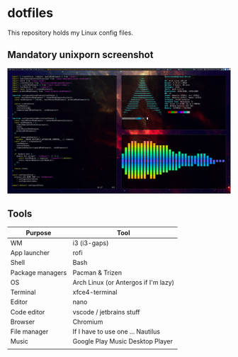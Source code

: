 # dotfiles

This repository holds my Linux config files.

## Mandatory unixporn screenshot

[![dotfiles](dotfiles.png)](https://raw.githubusercontent.com/Mastermindzh/dotfiles/master/dotfiles.png)

## Tools

| Purpose           | Tool                                 |
|-------------------|--------------------------------------|
| WM                | i3 (i3-gaps)                         |
| App launcher      | rofi                                 |
| Shell             | Bash                                 |
| Package managers  | Pacman & Trizen                      |
| OS                | Arch Linux (or Antergos if I'm lazy) |
| Terminal          | xfce4-terminal                       |
| Editor            | nano                                 |
| Code editor       | vscode / jetbrains stuff             |
| Browser           | Chromium                             |
| File manager      | If I have to use one ... Nautilus    |
| Music             | Google Play Music Desktop Player     |
|                   |                                      |

